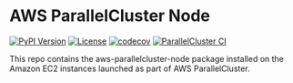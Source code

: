 AWS ParallelCluster Node
========================

[![PyPI Version](https://img.shields.io/pypi/v/aws-parallelcluster-node)](https://pypi.org/project/aws-parallelcluster-node/)
[![License](https://img.shields.io/badge/License-Apache%202.0-blue.svg)](https://opensource.org/licenses/Apache-2.0)
[![codecov](https://codecov.io/gh/aws/aws-parallelcluster-node/branch/develop/graph/badge.svg)](https://codecov.io/gh/aws/aws-parallelcluster-node)
[![ParallelCluster CI](https://github.com/aws/aws-parallelcluster-node/workflows/ParallelCluster%20CI/badge.svg)](https://github.com/aws/aws-parallelcluster-node/actions)

This repo contains the aws-parallelcluster-node package installed on the Amazon EC2 instances launched
as part of AWS ParallelCluster.